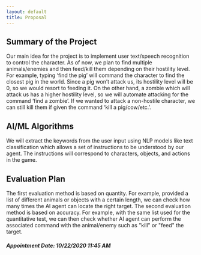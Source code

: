 ```yaml
---
layout: default 
title: Proposal 
---
```


<h2>Summary of the Project</h2>
<p>Our main idea for the project is to implement user text/speech recognition to control	the character. As of now, we plan to find multiple animals/enemies and then feed/kill them depending on their hostility level. For example, typing ‘find the pig’ will command the character to find the closest pig in the world. Since a pig won’t attack us, its hostility level will be 0, so we would resort to feeding it. On the other hand, a zombie which will attack us has a higher hostility level, so we will automate attacking for the command ‘find a zombie’. If we wanted to attack a non-hostile character, we can still kill them if given the command ‘kill a pig/cow/etc.’.</p>

<h2>AI/ML Algorithms</h2>
<p>We will extract the keywords from the user input using NLP models like text classification which allows a set of instructions to be understood by our agent. The instructions will correspond to characters, objects, and actions in the game.</p>

<h2>Evaluation Plan</h2>
<p>The first evaluation method is based on quantity. For example, provided a list of different animals or objects with a certain length, we can check how many times the AI agent can locate the right target. The second evaluation method is based on accuracy. For example, with the same list used for the quantitative test, we can then check whether AI agent can perform the associated command with the animal/enemy such as "kill" or "feed" the target.</p>

<h5>Appointment Date: 10/22/2020 11:45 AM</h5>
